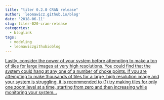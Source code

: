 ```yaml
---
title: "tiler 0.2.0 CRAN release"
author: 'leonawicz.github.io/blog'
date: '2018-06-11'
slug: tiler-020-cran-release
categories:
  - bloglink
tags:
  - modeling
  - leonawiczgithubioblog
---
```


[Lastly, consider the power of your system before attempting to make a ton of tiles for large images at very high resolutions. You could find that the system could hang at any one of a number of choke points. If you are attempting to make thousands of tiles for a large, high resolution image and your system is struggling, it is recommended to (1) try making tiles for only one zoom level at a time, starting from zero and then increasing while monitoring your system...<click to read more>](https://leonawicz.github.io/blog/post/tiler-0-2-0-cran-release-create-map-tiles-from-r/)

